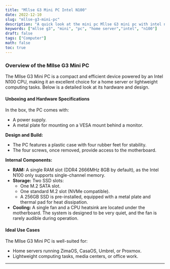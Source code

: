 ```yaml
---
title: "Mllse G3 Mini PC Intel N100"
date: 2022-12-10
slug: "mllse-g3-mini-pc"
description: "A quick look at the mini pc Mllse G3 mini pc with intel n100 cpu, a good option for a efficent home server using ZimaOS, CasaOS, Umbrel, Proxmox or other home server operating system."
keywords: ["mllse g3", "mini", "pc", "home server","intel", "n100"]
draft: false
tags: ["Computer"]
math: false
toc: true
---
```


### Overview of the Mllse G3 Mini PC

The Mllse G3 Mini PC is a compact and efficient device powered by an Intel N100 CPU, making it an excellent choice for a home server or lightweight computing tasks. Below is a detailed look at its hardware and design.

#### Unboxing and Hardware Specifications

In the box, the PC comes with:
- A power supply.
- A metal plate for mounting on a VESA mount behind a monitor.

**Design and Build:**
- The PC features a plastic case with four rubber feet for stability.
- The four screws, once removed, provide access to the motherboard.

**Internal Components:**
- **RAM:** A single RAM slot (DDR4 2666MHz 8GB by default), as the Intel N100 only supports single-channel memory.
- **Storage:** Two SSD slots:
  - One M.2 SATA slot.
  - One standard M.2 slot (NVMe compatible).
  - A 256GB SSD is pre-installed, equipped with a metal plate and thermal pad for heat dissipation.
- **Cooling:** A single fan and a CPU heatsink are located under the motherboard. The system is designed to be very quiet, and the fan is rarely audible during operation.

#### Ideal Use Cases
The Mllse G3 Mini PC is well-suited for:
- Home servers running ZimaOS, CasaOS, Umbrel, or Proxmox.
- Lightweight computing tasks, media centers, or office work.

---

